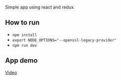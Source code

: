 Simple app using react and redux.

## How to run

- `npm install`
- `export NODE_OPTIONS="--openssl-legacy-provider"`
- `npm run dev`

## App demo
[Video](https://github.com/DanielSalis/App-Ideas-MemoryGame/blob/master/assets/app-demo.webm)
